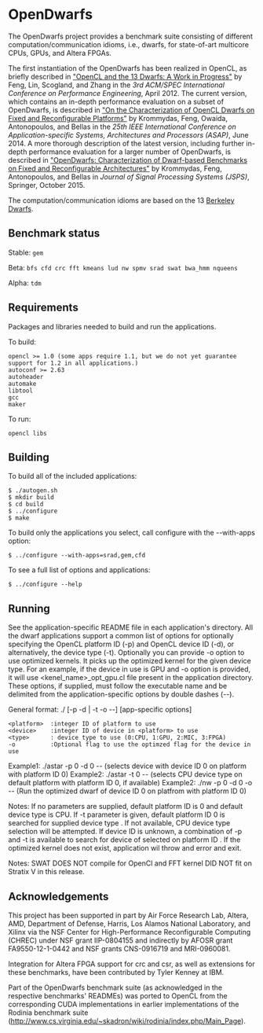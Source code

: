 OpenDwarfs
==========

  The OpenDwarfs project provides a benchmark suite consisting of different computation/communication idioms, i.e., dwarfs, for state-of-art multicore CPUs, GPUs, and Altera FPGAs. 
  
  The first instantiation of the OpenDwarfs has been realized in OpenCL, as briefly described in ["OpenCL and the 13 Dwarfs: A Work in Progress"](http://tom.scogland.com/pubs/pdf/feng-ocd-icpe12.pdf) by Feng, Lin, Scogland, and Zhang in the _3rd ACM/SPEC International Conference on Performance Engineering_, April 2012. 
  The current version, which contains an in-depth performance evaluation on a subset of OpenDwarfs, is described in ["On the Characterization of OpenCL Dwarfs on Fixed and Reconfigurable Platforms"](http://synergy.cs.vt.edu/pubs/papers/krommydas-opendwarfs-asap14.pdf) by Krommydas, Feng, Owaida, Antonopoulos, and Bellas in the _25th IEEE International Conference on Application-specific Systems, Architectures and Processors (ASAP)_, June 2014.
  A more thorough description of the latest version, including further in-depth performance evaluation for a larger number of OpenDwarfs, is described in ["OpenDwarfs: Characterization of Dwarf-based Benchmarks on Fixed and Reconfigurable Architectures"](https://www.tuc.gr/fileadmin/users_data/amcl-thalis/_uploads/JPSP_opendwarfs-j-signproc15.pdf) by Krommydas, Feng, Antonopoulos, and Bellas in _Journal of Signal Processing Systems (JSPS)_, Springer, October 2015.
  
The computation/communication idioms are based on the 13 [Berkeley Dwarfs](http://view.eecs.berkeley.edu/wiki/Dwarf_Mine).

Benchmark status
----------------

Stable: `gem`

Beta: `bfs cfd crc fft kmeans lud nw spmv srad swat bwa_hmm nqueens`

Alpha: `tdm`

Requirements
------------

Packages and libraries needed to build and run the applications.

To build:

    opencl >= 1.0 (some apps require 1.1, but we do not yet guarantee support for 1.2 in all applications.)
    autoconf >= 2.63
    autoheader
    automake
    libtool
    gcc
    maker

To run:

    opencl libs

Building
--------

To build all of the included applications:

    $ ./autogen.sh
    $ mkdir build
    $ cd build
    $ ../configure
    $ make

To build only the applications you select, call configure with the --with-apps
option:

    $ ../configure --with-apps=srad,gem,cfd

To see a full list of options and applications:

    $ ../configure --help

Running
-------

See the application-specific README file in each application's directory.
All the dwarf applications support a common list of options for optionally specifying the OpenCL platform ID (-p)
and OpenCL device ID (-d), or alternatively, the device type (-t). Optionally you can provide -o option to use 
optimized kernels. It picks up the optimized kernel for the given device type. For an example, if the device in use 
is GPU and -o option is provided, it will use <kenel_name>_opt_gpu.cl file present in the application directory. 
These options, if supplied, must follow the executable name and be delimited from the application-specific options by double dashes (--).

General format: ./<executable> [-p <platform> -d <device> | -t <type> -o --] [app-specific options]

    <platform>	:integer ID of platform to use
    <device>    :integer ID of device in <platform> to use
    <type>	    : device type to use (0:CPU, 1:GPU, 2:MIC, 3:FPGA)
    -o          :Optional flag to use the optimzed flag for the device in use

Example1: ./astar -p 0 -d 0 -- (selects device with device ID 0 on platform with platform ID 0)
Example2: ./astar -t 0 -- (selects CPU device type on default platform with platform ID 0, if available)
Example2: ./nw -p 0 -d 0 -o -- (Run the optimized dwarf of device ID 0 on platfrom with platform ID 0)

Notes:	If no parameters are supplied, default platform ID is 0 and default device type is CPU.
	If -t parameter is given, default platform ID 0 is searched for supplied device type <type>. If not available, CPU device type selection will be attempted.
	If device ID is unknown, a combination of -p and -t is available to search for device of selected <type> on platform ID <platform>.
    If the optimized kernel does not exist, application wil throw and error and exit. 

Notes: SWAT DOES NOT compile for OpenCl and FFT kernel DID NOT fit on Stratix V in this release. 

Acknowledgements
----------------

This project has been supported in part by Air Force Research Lab, Altera, AMD, Department of Defense, Harris, Los Alamos National Laboratory, and Xilinx via the NSF Center for High-Performance Reconfigurable Computing (CHREC) under NSF grant IIP-0804155 and indirectly by AFOSR grant FA9550-12-1-0442 and NSF grants CNS-0916719 and MRI-0960081.

Integration for Altera FPGA support for crc and csr, as well as extensions for these
benchmarks, have been contributed by Tyler Kenney at IBM.

Part of the OpenDwarfs benchmark suite (as acknowledged in the respective benchmarks' READMEs) was ported to OpenCL from the corresponding CUDA implementations in earlier implementations of the Rodinia benchmark suite (http://www.cs.virginia.edu/~skadron/wiki/rodinia/index.php/Main_Page). 
